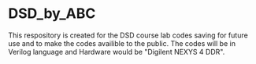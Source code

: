 # DSD_by_ABC
This respository is created for the DSD course lab codes saving for future use and to make the codes availible to the public. The codes will be in Verilog language and Hardware would be "Digilent NEXYS 4 DDR".
